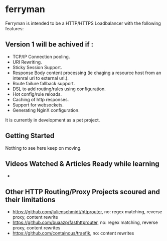 # ferryman

Ferryman is intended to be a HTTP/HTTPS Loadbalancer with the following features:

## Version 1 will be achived if :

* TCP/IP Connection pooling.
* URI Rewriting.
* Sticky Session Support.
* Response Body content processing (ie chaging a resource host from an intenral uri to external uri.).
* Route failure fallback support.
* DSL to add routing/rules using configuration.
* Hot config/rule reloads.
* Caching of http responses.
* Support for websockets.
* Generating NginX configuration.

It is currently in development as a pet project.

## Getting Started

Nothing to see here keep on moving.

## Videos Watched & Articles Ready while learning
* 

## Other HTTP Routing/Proxy Projects scoured and their limitations
* https://github.com/julienschmidt/httprouter, no: regex matching, reverse proxy, content rewrite
* https://github.com/buaazp/fasthttprouter, no: regex matching, reverse proxy, content rewrites
* https://github.com/containous/traefik, no: content rewrites
